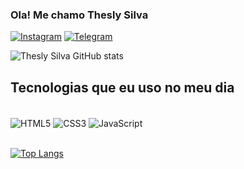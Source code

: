 ### Ola! Me chamo Thesly Silva
[![Instagram](https://img.shields.io/badge/Instagram-E4405F?style=for-the-badge&logo=instagram&logoColor=white)](https://instagram.com/thesley.silva?utm_source=qr&igshid=NGExMmI2YTkyZg%3D%3D)
[![Telegram](https://img.shields.io/badge/Telegram-2CA5E0?style=for-the-badge&logo=telegram&logoColor=white)](https://t.me/TheslySilva)

![Thesly Silva GitHub stats](https://github-readme-stats.vercel.app/api?username=TheslySilva&show_icons=true&theme=radical)

## Tecnologias que eu uso no meu dia

<div style="display: inline_block"><br>
<img align="center" src="https://img.shields.io/badge/HTML5-E34F26?style=for-the-badge&logo=html5&logoColor=white" alt="HTML5" />
<img align="center" src="https://img.shields.io/badge/CSS3-1572B6?style=for-the-badge&logo=css3&logoColor=white" alt="CSS3" />
<img align="center" src="https://img.shields.io/badge/JavaScript-F7DF1E?style=for-the-badge&logo=javascript&logoColor=black" alt="JavaScript" />
</div><br>

[![Top Langs](https://github-readme-stats.vercel.app/api/top-langs/?username=TheslySilva&layout=donut)](https://github.com/TheslySilva/github-readme-stats)